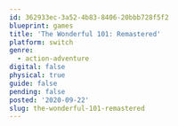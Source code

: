 ```yaml
---
id: 362933ec-3a52-4b83-8406-20bbb728f5f2
blueprint: games
title: 'The Wonderful 101: Remastered'
platform: switch
genre:
  - action-adventure
digital: false
physical: true
guide: false
pending: false
posted: '2020-09-22'
slug: the-wonderful-101-remastered
---
```

